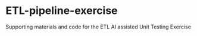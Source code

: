 # ETL-pipeline-exercise

Supporting materials and code for the ETL AI assisted Unit Testing Exercise
